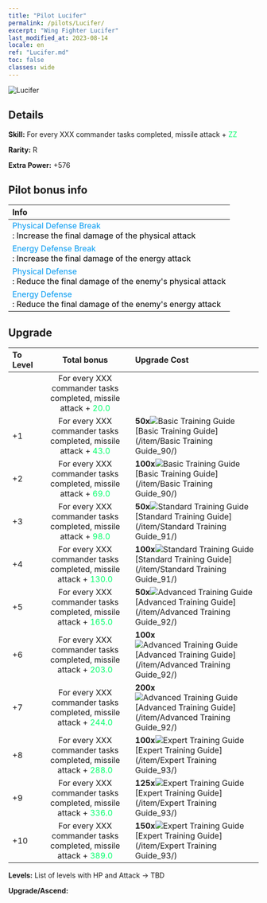```yaml
---
title: "Pilot Lucifer"
permalink: /pilots/Lucifer/
excerpt: "Wing Fighter Lucifer"
last_modified_at: 2023-08-14
locale: en
ref: "Lucifer.md"
toc: false
classes: wide
---
```



 ![Lucifer](/images/pilots/aviator_piece_4003.png)

## Details

 **Skill:** For every XXX commander tasks completed, missile attack + <span style="color: #03ff6b">ZZ</span><br/><span style="color: #000000;"></span> 

 **Rarity:** R 

 **Extra Power:** +576 

## Pilot bonus info

  |  Info |
  |:------|
  | <span style="color: #0099f2">Physical Defense Break</span><br/><span style="color: #000000;">: Increase the final damage of the physical attack</span> |
  | <span style="color: #0099f2">Energy Defense Break</span><br/><span style="color: #000000;">: Increase the final damage of the energy attack</span> |
  | <span style="color: #0099f2">Physical Defense</span><br/><span style="color: #000000;">: Reduce the final damage of the enemy's physical attack</span> |
  | <span style="color: #0099f2">Energy Defense</span><br/><span style="color: #000000;">: Reduce the final damage of the enemy's energy attack</span> |


## Upgrade

  |  To Level |      Total bonus    |    Upgrade Cost     |
  |:----|:-------------------:|:--------------------|
  |   | For every XXX commander tasks completed, missile attack + <span style="color: #03ff6b">20.0</span><br/><span style="color: #000000;"></span>  |  |
  | +1  | For every XXX commander tasks completed, missile attack + <span style="color: #03ff6b">43.0</span><br/><span style="color: #000000;"></span>  | **50x**![Basic Training Guide](/images/item/Basic_Training_Guide_p.png)[Basic Training Guide](/item/Basic Training Guide_90/) |
  | +2  | For every XXX commander tasks completed, missile attack + <span style="color: #03ff6b">69.0</span><br/><span style="color: #000000;"></span>  | **100x**![Basic Training Guide](/images/item/Basic_Training_Guide_p.png)[Basic Training Guide](/item/Basic Training Guide_90/) |
  | +3  | For every XXX commander tasks completed, missile attack + <span style="color: #03ff6b">98.0</span><br/><span style="color: #000000;"></span>  | **50x**![Standard Training Guide](/images/item/Standard_Training_Guide_p.png)[Standard Training Guide](/item/Standard Training Guide_91/) |
  | +4  | For every XXX commander tasks completed, missile attack + <span style="color: #03ff6b">130.0</span><br/><span style="color: #000000;"></span>  | **100x**![Standard Training Guide](/images/item/Standard_Training_Guide_p.png)[Standard Training Guide](/item/Standard Training Guide_91/) |
  | +5  | For every XXX commander tasks completed, missile attack + <span style="color: #03ff6b">165.0</span><br/><span style="color: #000000;"></span>  | **50x**![Advanced Training Guide](/images/item/Advanced_Training_Guide_p.png)[Advanced Training Guide](/item/Advanced Training Guide_92/) |
  | +6  | For every XXX commander tasks completed, missile attack + <span style="color: #03ff6b">203.0</span><br/><span style="color: #000000;"></span>  | **100x**![Advanced Training Guide](/images/item/Advanced_Training_Guide_p.png)[Advanced Training Guide](/item/Advanced Training Guide_92/) |
  | +7  | For every XXX commander tasks completed, missile attack + <span style="color: #03ff6b">244.0</span><br/><span style="color: #000000;"></span>  | **200x**![Advanced Training Guide](/images/item/Advanced_Training_Guide_p.png)[Advanced Training Guide](/item/Advanced Training Guide_92/) |
  | +8  | For every XXX commander tasks completed, missile attack + <span style="color: #03ff6b">288.0</span><br/><span style="color: #000000;"></span>  | **100x**![Expert Training Guide](/images/item/Expert_Training_Guide_p.png)[Expert Training Guide](/item/Expert Training Guide_93/) |
  | +9  | For every XXX commander tasks completed, missile attack + <span style="color: #03ff6b">336.0</span><br/><span style="color: #000000;"></span>  | **125x**![Expert Training Guide](/images/item/Expert_Training_Guide_p.png)[Expert Training Guide](/item/Expert Training Guide_93/) |
  | +10  | For every XXX commander tasks completed, missile attack + <span style="color: #03ff6b">389.0</span><br/><span style="color: #000000;"></span>  | **150x**![Expert Training Guide](/images/item/Expert_Training_Guide_p.png)[Expert Training Guide](/item/Expert Training Guide_93/) |



 **Levels:**  List of levels with HP and Attack -> TBD

 **Upgrade/Ascend:**  


